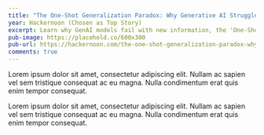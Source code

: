 ```yaml
---
title: "The One-Shot Generalization Paradox: Why Generative AI Struggles With New Information"
year: Hackernoon (Chosen as Top Story)
excerpt: Learn why GenAI models fail with new information, the 'One-Shot Generalization Paradox,' and what future AI research holds for overcoming this challenge.
pub-image: https://placehold.co/600x300
pub-url: https://hackernoon.com/the-one-shot-generalization-paradox-why-generative-ai-struggles-with-new-information
comments: true
---
```


Lorem ipsum dolor sit amet, consectetur adipiscing elit. Nullam ac sapien vel sem tristique consequat ac eu magna. Nulla condimentum erat quis enim tempor consequat.

Lorem ipsum dolor sit amet, consectetur adipiscing elit. Nullam ac sapien vel sem tristique consequat ac eu magna. Nulla condimentum erat quis enim tempor consequat.
